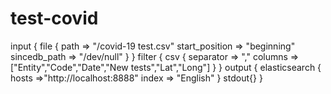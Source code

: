# test-covid
input {
  file {
    path => "<path>/covid-19 test.csv"
    start_position => "beginning"
    sincedb_path => "/dev/null"
  }
 }
 filter {
  csv {
      separator => ","
      columns => ["Entity","Code","Date","New tests","Lat","Long"]
  }
  }
  output {
     elasticsearch {
      hosts =>"http://localhost:8888"
      index => "English"
     }
  stdout{}
  }

